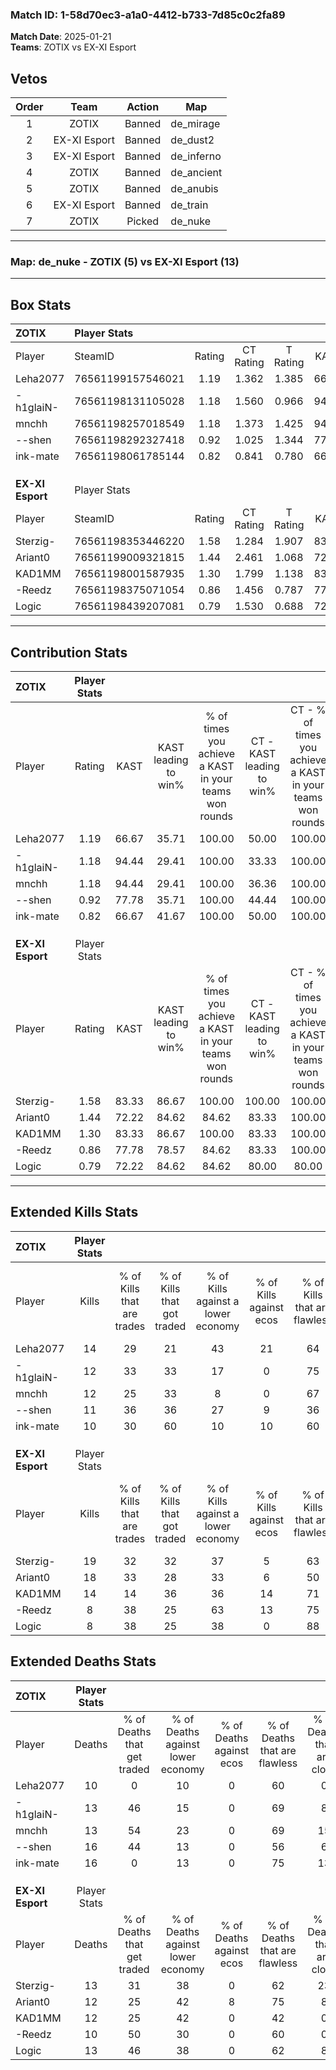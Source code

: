 ### Match ID: 1-58d70ec3-a1a0-4412-b733-7d85c0c2fa89  
**Match Date**: 2025-01-21  
**Teams**: ZOTIX vs EX-XI Esport  

## Vetos  

| Order | Team | Action | Map |
| :---: | :--: | :----: | --- |
| 1 | ZOTIX | Banned | de_mirage |
| 2 | EX-XI Esport | Banned | de_dust2 |
| 3 | EX-XI Esport | Banned | de_inferno |
| 4 | ZOTIX | Banned | de_ancient |
| 5 | ZOTIX | Banned | de_anubis |
| 6 | EX-XI Esport | Banned | de_train |
| 7 | ZOTIX | Picked | de_nuke |

---  

### **Map**: de_nuke - ZOTIX (5) vs EX-XI Esport (13)  
---  

## Box Stats  

| **ZOTIX**        | Player Stats      |        |           |          |       |       |       |         |        |      |     |
| :- | :- | :-: | :-: | :-: | :-: | :-: | :-: | :-: | :-: | :-: | :-: |
| Player           | SteamID           | Rating | CT Rating | T Rating | KAST  |  ADR  | Kills | Assists | Deaths | K/D  | HS% |
| Leha2077         | 76561199157546021 |  1.19  |   1.362   |  1.385   | 66.67 | 79.8  |  14   |    2    |   10   | 1.40 | 57  |
| -h1glaiN-        | 76561198131105028 |  1.18  |   1.560   |  0.966   | 94.44 | 70.4  |  12   |    3    |   13   | 0.92 | 58  |
| mnchh            | 76561198257018549 |  1.18  |   1.373   |  1.425   | 94.44 | 70.1  |  12   |    3    |   13   | 0.92 | 33  |
| --shen           | 76561198292327418 |  0.92  |   1.025   |  1.344   | 77.78 | 69.8  |  11   |    3    |   16   | 0.69 | 54  |
| ink-mate         | 76561198061785144 |  0.82  |   0.841   |  0.780   | 66.67 | 72.2  |  10   |    6    |   16   | 0.63 | 80  |
|                  |                   |        |           |          |       |       |       |         |        |      |     |
|                  |                   |        |           |          |       |       |       |         |        |      |     |
|                  |                   |        |           |          |       |       |       |         |        |      |     |
| **EX-XI Esport** | Player Stats      |        |           |          |       |       |       |         |        |      |     |
| Player           | SteamID           | Rating | CT Rating | T Rating | KAST  |  ADR  | Kills | Assists | Deaths | K/D  | HS% |
| Sterzig-         | 76561198353446220 |  1.58  |   1.284   |  1.907   | 83.33 | 113.1 |  19   |    3    |   13   | 1.46 | 73  |
| Ariant0          | 76561199009321815 |  1.44  |   2.461   |  1.068   | 72.22 | 101.2 |  18   |    4    |   12   | 1.50 | 66  |
| KAD1MM           | 76561198001587935 |  1.30  |   1.799   |  1.138   | 83.33 | 85.4  |  14   |    7    |   12   | 1.17 | 57  |
| -Reedz           | 76561198375071054 |  0.86  |   1.456   |  0.787   | 77.78 | 40.1  |   8   |    3    |   10   | 0.80 | 37  |
| Logic            | 76561198439207081 |  0.79  |   1.530   |  0.688   | 72.22 | 56.5  |   8   |    4    |   13   | 0.62 | 37  |
---  

## Contribution Stats  

| **ZOTIX**        | Player Stats |       |                      |                                                        |                           |                                                             |                          |                                                            |
| :- | :-: | :-: | :-: | :-: | :-: | :-: | :-: | :-: |
| Player           |    Rating    | KAST  | KAST leading to win% | % of times you achieve a KAST in your teams won rounds | CT - KAST leading to win% | CT - % of times you achieve a KAST in your teams won rounds | T - KAST leading to win% | T - % of times you achieve a KAST in your teams won rounds |
| Leha2077         |     1.19     | 66.67 |        35.71         |                         100.00                         |           50.00           |                           100.00                            |          16.67           |                           100.00                           |
| -h1glaiN-        |     1.18     | 94.44 |        29.41         |                         100.00                         |           33.33           |                           100.00                            |          20.00           |                           100.00                           |
| mnchh            |     1.18     | 94.44 |        29.41         |                         100.00                         |           36.36           |                           100.00                            |          16.67           |                           100.00                           |
| --shen           |     0.92     | 77.78 |        35.71         |                         100.00                         |           44.44           |                           100.00                            |          20.00           |                           100.00                           |
| ink-mate         |     0.82     | 66.67 |        41.67         |                         100.00                         |           50.00           |                           100.00                            |          25.00           |                           100.00                           |
|                  |              |       |                      |                                                        |                           |                                                             |                          |                                                            |
|                  |              |       |                      |                                                        |                           |                                                             |                          |                                                            |
|                  |              |       |                      |                                                        |                           |                                                             |                          |                                                            |
| **EX-XI Esport** | Player Stats |       |                      |                                                        |                           |                                                             |                          |                                                            |
| Player           |    Rating    | KAST  | KAST leading to win% | % of times you achieve a KAST in your teams won rounds | CT - KAST leading to win% | CT - % of times you achieve a KAST in your teams won rounds | T - KAST leading to win% | T - % of times you achieve a KAST in your teams won rounds |
| Sterzig-         |     1.58     | 83.33 |        86.67         |                         100.00                         |          100.00           |                           100.00                            |          80.00           |                           100.00                           |
| Ariant0          |     1.44     | 72.22 |        84.62         |                         84.62                          |           83.33           |                           100.00                            |          85.71           |                           75.00                            |
| KAD1MM           |     1.30     | 83.33 |        86.67         |                         100.00                         |           83.33           |                           100.00                            |          88.89           |                           100.00                           |
| -Reedz           |     0.86     | 77.78 |        78.57         |                         84.62                          |           83.33           |                           100.00                            |          75.00           |                           75.00                            |
| Logic            |     0.79     | 72.22 |        84.62         |                         84.62                          |           80.00           |                            80.00                            |          87.50           |                           87.50                            |
---  

## Extended Kills Stats  

| **ZOTIX**        | Player Stats |                            |                            |                                    |                         |                              |                                 |                                       |                    |           |
| :- | :-: | :-: | :-: | :-: | :-: | :-: | :-: | :-: | :-: | :-: |
| Player           |    Kills     | % of Kills that are trades | % of Kills that got traded | % of Kills against a lower economy | % of Kills against ecos | % of Kills that are flawless | % of Kills that are close duels | % of Kills that are assisted by flash | Pistol Round Kills | AWP Kills |
| Leha2077         |      14      |             29             |             21             |                 43                 |           21            |              64              |                7                |                  14                   |         2          |     0     |
| -h1glaiN-        |      12      |             33             |             33             |                 17                 |            0            |              75              |                0                |                   0                   |         1          |     0     |
| mnchh            |      12      |             25             |             33             |                 8                  |            0            |              67              |               17                |                   0                   |         0          |     0     |
| --shen           |      11      |             36             |             36             |                 27                 |            9            |              36              |               18                |                   0                   |         1          |     0     |
| ink-mate         |      10      |             30             |             60             |                 10                 |           10            |              60              |                0                |                   0                   |         1          |     0     |
|                  |              |                            |                            |                                    |                         |                              |                                 |                                       |                    |           |
|                  |              |                            |                            |                                    |                         |                              |                                 |                                       |                    |           |
|                  |              |                            |                            |                                    |                         |                              |                                 |                                       |                    |           |
| **EX-XI Esport** | Player Stats |                            |                            |                                    |                         |                              |                                 |                                       |                    |           |
| Player           |    Kills     | % of Kills that are trades | % of Kills that got traded | % of Kills against a lower economy | % of Kills against ecos | % of Kills that are flawless | % of Kills that are close duels | % of Kills that are assisted by flash | Pistol Round Kills | AWP Kills |
| Sterzig-         |      19      |             32             |             32             |                 37                 |            5            |              63              |               16                |                   0                   |         2          |     0     |
| Ariant0          |      18      |             33             |             28             |                 33                 |            6            |              50              |                6                |                   0                   |         4          |     0     |
| KAD1MM           |      14      |             14             |             36             |                 36                 |           14            |              71              |                7                |                   0                   |         2          |     0     |
| -Reedz           |      8       |             38             |             25             |                 63                 |           13            |              75              |               13                |                   0                   |         0          |     0     |
| Logic            |      8       |             38             |             25             |                 38                 |            0            |              88              |                0                |                   0                   |         2          |     0     |
## Extended Deaths Stats  

| **ZOTIX**        | Player Stats |                             |                                   |                          |                               |                            |                           |               |
| :- | :-: | :-: | :-: | :-: | :-: | :-: | :-: | :-: |
| Player           |    Deaths    | % of Deaths that get traded | % of Deaths against lower economy | % of Deaths against ecos | % of Deaths that are flawless | % of Deaths that are close | % of Deaths while blinded | Deaths to AWP |
| Leha2077         |      10      |              0              |                10                 |            0             |              60               |             0              |             0             |       0       |
| -h1glaiN-        |      13      |             46              |                15                 |            0             |              69               |             8              |             0             |       0       |
| mnchh            |      13      |             54              |                23                 |            0             |              69               |             15             |             0             |       0       |
| --shen           |      16      |             44              |                13                 |            0             |              56               |             6              |             0             |       0       |
| ink-mate         |      16      |              0              |                13                 |            0             |              75               |             13             |             0             |       0       |
|                  |              |                             |                                   |                          |                               |                            |                           |               |
|                  |              |                             |                                   |                          |                               |                            |                           |               |
|                  |              |                             |                                   |                          |                               |                            |                           |               |
| **EX-XI Esport** | Player Stats |                             |                                   |                          |                               |                            |                           |               |
| Player           |    Deaths    | % of Deaths that get traded | % of Deaths against lower economy | % of Deaths against ecos | % of Deaths that are flawless | % of Deaths that are close | % of Deaths while blinded | Deaths to AWP |
| Sterzig-         |      13      |             31              |                38                 |            0             |              62               |             23             |             8             |       0       |
| Ariant0          |      12      |             25              |                42                 |            8             |              75               |             8              |             8             |       0       |
| KAD1MM           |      12      |             25              |                42                 |            0             |              42               |             0              |             0             |       0       |
| -Reedz           |      10      |             50              |                30                 |            0             |              60               |             0              |             0             |       0       |
| Logic            |      13      |             46              |                38                 |            0             |              62               |             8              |             0             |       0       |
